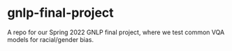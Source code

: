 # gnlp-final-project
A repo for our Spring 2022 GNLP final project, where we test common VQA models for racial/gender bias.
